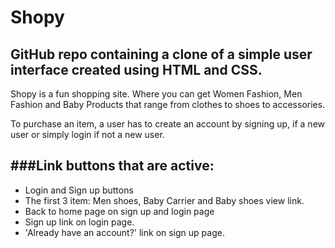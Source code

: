 # Shopy
GitHub repo containing a clone of a simple user interface created using HTML and CSS.
--------------------------------------------

Shopy is a fun shopping site. Where you can get Women Fashion, Men Fashion and Baby Products that range from clothes to shoes to accessories. 

To purchase an item, a user has to create an account by signing up, if a new user or simply login if not a new user.

###Link buttons that are active:
-------------------------------------------
- Login and Sign up buttons
- The first 3 item: Men shoes, Baby Carrier and Baby shoes view link.
- Back to home page on sign up and login page
- Sign up link on login page.
- 'Already have an account?' link on sign up page.




